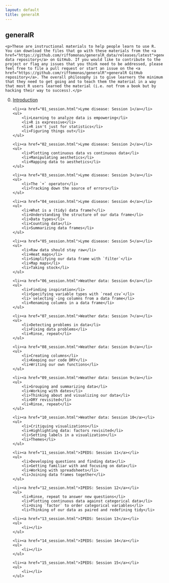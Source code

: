 ```yaml
---
layout: default
title: generalR
---
```


<div class="index">
	<h2>generalR</h2>

	<p>These are instructional materials to help people learn to use R. You can download the files that go with these materials from the <a href="https://github.com/riffomonas/generalR_data/releases/latest">generalR data repository</a> on GitHub. If you would like to contribute to the project or flag any issues that you think need to be addressed, please feel free to file a pull request or start an issue on the <a href="https://github.com/riffomonas/generalR">generalR GitHub repository</a>. The overall philosophy is to give learners the minimum that they need to get going and to teach them the material in a way that most R users learned the material (i.e. not from a book but by hacking their way to success).</p>

<ol start="0">
	<li><a href="00_session.html">Introduction</a></li>
	<ul>
	</ul>

	<li><a href="01_session.html">Lyme disease: Session 1</a></li>
	<ul>
		<li>Learning to analyze data is empowering</li>
		<li>R is expressive</li>
		<li>R isn't just for statistics</li>
		<li>Figuring things out</li>
	</ul>

	<li><a href="02_session.html">Lyme disease: Session 2</a></li>
	<ul>
		<li>Plotting continuous data vs continuous data</li>
		<li>Manipulating aesthetics</li>
		<li>Mapping data to aesthetics</li>
	</ul>

	<li><a href="03_session.html">Lyme disease: Session 3</a></li>
	<ul>
		<li>The `+` operator</li>
		<li>Tracking down the source of errors</li>
	</ul>

	<li><a href="04_session.html">Lyme disease: Session 4</a></li>
	<ul>
		<li>What is a (tidy) data frame?</li>
		<li>Understanding the structure of our data frame</li>
		<li>Data types</li>
		<li>Counting data</li>
		<li>Summarizing data frames</li>
	</ul>

	<li><a href="05_session.html">Lyme disease: Session 5</a></li>
	<ul>
		<li>Raw data should stay raw</li>
		<li>Heat maps</li>
		<li>Simplifying our data frame with `filter`</li>
		<li>Map maps</li>
		<li>Taking stock</li>
	</ul>

	<li><a href="06_session.html">Weather data: Session 6</a></li>
	<ul>
		<li>Finding inspiration</li>
		<li>Specifying variable types with `read_csv`</li>
		<li>`selecting`-ing columns from a data frame</li>
		<li>Renaming columns in a data frame</li>
	</ul>

	<li><a href="07_session.html">Weather data: Session 7</a></li>
	<ul>
		<li>Detecting problems in data</li>
		<li>Fixing data problems</li>
		<li>Rinse, repeat</li>
	</ul>

	<li><a href="08_session.html">Weather data: Session 8</a></li>
	<ul>
		<li>Creating columns</li>
		<li>Keeping our code DRY</li>
		<li>Writing our own functions</li>
	</ul>

	<li><a href="09_session.html">Weather data: Session 9</a></li>
	<ul>
		<li>Grouping and summarizing data</li>
		<li>Working with dates</li>
		<li>Thinking about and visualizing our data</li>
		<li>DRY revisited</li>
		<li>Rinse, repeat</li>
	</ul>

	<li><a href="10_session.html">Weather data: Session 10</a></li>
	<ul>
		<li>Critiquing visualizations</li>
		<li>Highlighting data: factors revisited</li>
		<li>Setting labels in a visualization</li>
		<li>Themes</li>
	</ul>

	<li><a href="11_session.html">IPEDS: Session 11</a></li>
	<ul>
		<li>Developing questions and finding data</li>
		<li>Getting familiar with and focusing on data</li>
		<li>Working with spreadsheets</li>
		<li>Joining data frames together</li>
	</ul>

	<li><a href="12_session.html">IPEDS: Session 12</a></li>
	<ul>
		<li>Rinse, repeat to answer new questions</li>
		<li>Plotting continuous data against categorical data</li>
		<li>Using `factor` to order categorical variables</li>
		<li>Thinking of our data as paired and redefining tidy</li>
</li>
	</ul>

	<li><a href="13_session.html">IPEDS: Session 13</a></li>
	<ul>
		<li></li>
	</ul>

	<li><a href="14_session.html">IPEDS: Session 14</a></li>
	<ul>
		<li></li>
	</ul>

	<li><a href="15_session.html">IPEDS: Session 15</a></li>
	<ul>
		<li></li>
	</ul>


</ol>

</div>
